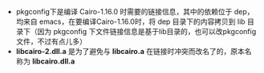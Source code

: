 + pkgconfig下是编译 Cairo-1.16.0 时需要的链接信息，其中的依赖位于 dep，均来自 emacs，在要编译Cairo-1.16.0时，将 dep 目录下的内容拷贝到 lib 目录下（因为 pkgconfig 下文件链接信息是基于lib目录的，也可以改pkgconfig文件，不过有点儿多）
+ **libcairo-2.dll.a** 是为了避免与 **libcairo.a** 在链接时冲突而改名了的，原本名称为 **libcairo.dll.a**


